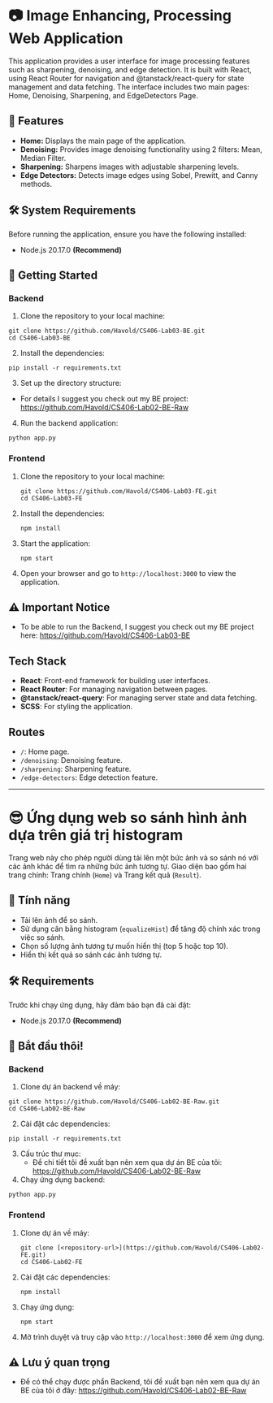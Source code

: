 # 📷 Image Enhancing, Processing Web Application

This application provides a user interface for image processing features such as sharpening, denoising, and edge detection. It is built with React, using React Router for navigation and @tanstack/react-query for state management and data fetching. The interface includes two main pages: Home, Denoising, Sharpening, and EdgeDetectors Page.

## 🌟 Features
- **Home:** Displays the main page of the application.
- **Denoising:** Provides image denoising functionality using 2 filters: Mean, Median Filter.
- **Sharpening:** Sharpens images with adjustable sharpening levels.
- **Edge Detectors:** Detects image edges using Sobel, Prewitt, and Canny methods.

## 🛠️ System Requirements

Before running the application, ensure you have the following installed:
- Node.js 20.17.0 __(Recommend)__

## 🚀 Getting Started

### Backend
1. Clone the repository to your local machine:
```
git clone https://github.com/Havold/CS406-Lab03-BE.git
cd CS406-Lab03-BE
```
2. Install the dependencies:
```
pip install -r requirements.txt
```
3. Set up the directory structure:
  - For details I suggest you check out my BE project: https://github.com/Havold/CS406-Lab02-BE-Raw
4. Run the backend application:
```
python app.py
```

### Frontend
1. Clone the repository to your local machine:
    ```
    git clone https://github.com/Havold/CS406-Lab03-FE.git
    cd CS406-Lab03-FE
    ```

2. Install the dependencies:
    ```
    npm install
    ```

3. Start the application:
    ```
    npm start
    ```

4. Open your browser and go to `http://localhost:3000` to view the application.

## ⚠️ Important Notice
- To be able to run the Backend, I suggest you check out my BE project here: https://github.com/Havold/CS406-Lab03-BE

## Tech Stack
- **React**: Front-end framework for building user interfaces.
- **React Router**: For managing navigation between pages.
- **@tanstack/react-query**: For managing server state and data fetching.
- **SCSS**: For styling the application.

## Routes
- `/`: Home page.
- `/denoising`: Denoising feature.
- `/sharpening`: Sharpening feature.
- `/edge-detectors`: Edge detection feature.
----------------------------------------------------------------------------------------
# 😎 Ứng dụng web so sánh hình ảnh dựa trên giá trị histogram

Trang web này cho phép người dùng tải lên một bức ảnh và so sánh nó với các ảnh khác để tìm ra những bức ảnh tương tự. Giao diện bao gồm hai trang chính: Trang chính (`Home`) và Trang kết quả (`Result`).

## 🌟 Tính năng
- Tải lên ảnh để so sánh.
- Sử dụng cân bằng histogram (`equalizeHist`) để tăng độ chính xác trong việc so sánh.
- Chọn số lượng ảnh tương tự muốn hiển thị (top 5 hoặc top 10).
- Hiển thị kết quả so sánh các ảnh tương tự.

## 🛠️ Requirements

Trước khi chạy ứng dụng, hãy đảm bảo bạn đã cài đặt:
- Node.js 20.17.0 __(Recommend)__

## 🚀 Bắt đầu thôi!

### Backend
1. Clone dự án backend về máy:
```
git clone https://github.com/Havold/CS406-Lab02-BE-Raw.git
cd CS406-Lab02-BE-Raw
```
2. Cài đặt các dependencies:
```
pip install -r requirements.txt
```
3. Cấu trúc thư mục:
   - Để chi tiết tôi đề xuất bạn nên xem qua dự án BE của tôi: https://github.com/Havold/CS406-Lab02-BE-Raw
4. Chạy ứng dụng backend:
```
python app.py
```

### Frontend
1. Clone dự án về máy:
    ```
    git clone [<repository-url>](https://github.com/Havold/CS406-Lab02-FE.git)
    cd CS406-Lab02-FE
    ```

2. Cài đặt các dependencies:
    ```
    npm install
    ```

3. Chạy ứng dụng:
    ```
    npm start
    ```

4. Mở trình duyệt và truy cập vào `http://localhost:3000` để xem ứng dụng.

## ⚠️ Lưu ý quan trọng
- Để có thể chạy được phẩn Backend, tôi đề xuất bạn nên xem qua dự án BE của tôi ở đây: https://github.com/Havold/CS406-Lab02-BE-Raw
